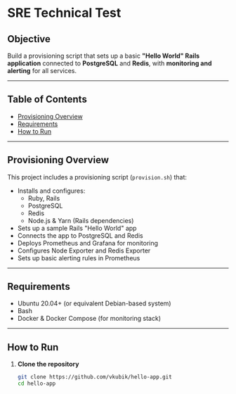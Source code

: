 # SRE Technical Test

## Objective

Build a provisioning script that sets up a basic **"Hello World" Rails application** connected to **PostgreSQL** and **Redis**, with **monitoring and alerting** for all services.

---

## Table of Contents

- [Provisioning Overview](#provisioning-overview)
- [Requirements](#requirements)
- [How to Run](#how-to-run)

---

## Provisioning Overview

This project includes a provisioning script (`provision.sh`) that:

- Installs and configures:
  - Ruby, Rails
  - PostgreSQL
  - Redis
  - Node.js & Yarn (Rails dependencies)
- Sets up a sample Rails "Hello World" app
- Connects the app to PostgreSQL and Redis
- Deploys Prometheus and Grafana for monitoring
- Configures Node Exporter and Redis Exporter
- Sets up basic alerting rules in Prometheus

---

## Requirements

- Ubuntu 20.04+ (or equivalent Debian-based system)
- Bash
- Docker & Docker Compose (for monitoring stack)

---

## How to Run

1. **Clone the repository**

   ```bash
   git clone https://github.com/vkubik/hello-app.git
   cd hello-app
